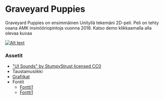 # Graveyard Puppies

Graveyard Puppies on ensimmäinen Unityllä tekemäni 2D-peli. Peli on tehty osana AMK insinööriopintoja vuonna 2018. Katso demo klikkaamalla alla olevaa kuvaa

[![Alt text](https://img.youtube.com/vi/e9eZqai_mHc/0.jpg)](https://www.youtube.com/watch?v=e9eZqai_mHc)

### Assetit

* ["UI Sounds" by StumpyStrust licensed CC0](https://opengameart.org/content/ui-sounds)
* Taustamusiikki
* [Grafiikat](https://www.gameart2d.com/freebies.html)
* Fontit 
  * [Fontti1](https://www.1001fonts.com/shlop-font.html)
  * [Fontti1](https://www.1001fonts.com/chicle-font.html)
